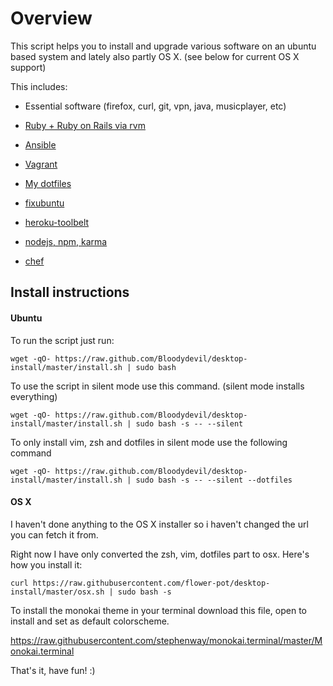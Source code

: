 Overview
========

This script helps you to install and upgrade various software on an ubuntu based
system and lately also partly OS X. (see below for current OS X support)

This includes:

* Essential software (firefox, curl, git, vpn, java, musicplayer, etc)

* [Ruby + Ruby on Rails via rvm](http://rvm.io/)

* [Ansible](http://www.ansible.com/)

* [Vagrant](http://www.vagrantup.com/)

* [My dotfiles](https://github.com/FlopsKa/dotfiles)

* [fixubuntu](https://github.com/micahflee/fixubuntu)

* [heroku-toolbelt](https://toolbelt.heroku.com/debian)

* [nodejs, npm, karma](http://nodejs.org/)

* [chef](https://wiki.opscode.com/display/chef/Home)

Install instructions
--------------------

#### Ubuntu

To run the script just run:

	wget -qO- https://raw.github.com/Bloodydevil/desktop-install/master/install.sh | sudo bash

To use the script in silent mode use this command. (silent mode installs everything)

	wget -qO- https://raw.github.com/Bloodydevil/desktop-install/master/install.sh | sudo bash -s -- --silent

To only install vim, zsh and dotfiles in silent mode use the following command

	wget -qO- https://raw.github.com/Bloodydevil/desktop-install/master/install.sh | sudo bash -s -- --silent --dotfiles

#### OS X

I haven't done anything to the OS X installer so i haven't changed the url you can fetch it from.

Right now I have only converted the zsh, vim, dotfiles part to osx. Here's how you install it:

	curl https://raw.githubusercontent.com/flower-pot/desktop-install/master/osx.sh | sudo bash -s

To install the monokai theme in your terminal download this file, open to install and set as default colorscheme.

https://raw.githubusercontent.com/stephenway/monokai.terminal/master/Monokai.terminal

That's it, have fun! :)
